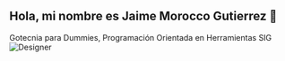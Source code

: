 ## Hola, mi nombre es Jaime Morocco Gutierrez 👋
Gotecnia para Dummies, Programación Orientada en Herramientas SIG 
![Designer](https://github.com/user-attachments/assets/8d6299db-ee79-4c57-b536-c64a78d6bb49)





<!--
**jaimemoroccog/jaimemoroccog** is a ✨ _special_ ✨ repository because its `README.md` (this file) appears on your GitHub profile.

Here are some ideas to get you started:

- 🔭 I’m currently working on ...
- 🌱 I’m currently learning ...
- 👯 I’m looking to collaborate on ...
- 🤔 I’m looking for help with ...
- 💬 Ask me about ...
- 📫 How to reach me: ...
- 😄 Pronouns: ...
- ⚡ Fun fact: ...
-->
